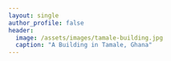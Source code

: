 ```yaml
---
layout: single
author_profile: false
header:
  image: /assets/images/tamale-building.jpg
  caption: "A Building in Tamale, Ghana"
---
```

